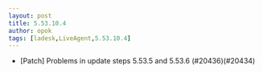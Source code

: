 ```yaml
---
layout: post
title: 5.53.10.4
author: opok
tags: [ladesk,LiveAgent,5.53.10.4]
---
```


- [Patch] Problems in update steps 5.53.5 and 5.53.6 (#20436)(#20434)
